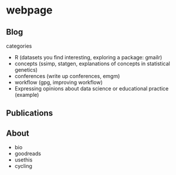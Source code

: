 # webpage


## Blog

categories

- R (datasets you find interesting, exploring a package: gmailr)
- concepts (ssimp, statgen, explanations of concepts in statistical genetics)
- conferences (write up conferences, emgm)
- workflow (gpg, improving workflow)
- Expressing opinions about data science or educational practice (example)




## Publications

## About 

- bio
- goodreads
- usethis
- cycling